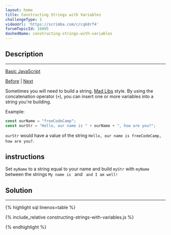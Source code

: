 ```yaml
---
layout: home
title: Constructing Strings with Variables
challengeType: 1
videoUrl: 'https://scrimba.com/c/cqk8rf4'
forumTopicId: 16805
dashedName: constructing-strings-with-variables
---
```


<div class="row">
<div class="columnStmt" markdown="1">

## Description
------

[Basic JavaScript](../basic-javascript/README.html) 

[Before](./concatenating-strings-with-the-plus-equals-operator.md)  | [Next](./appending-variables-to-strings.md) 

Sometimes you will need to build a string, [Mad Libs](https://en.wikipedia.org/wiki/Mad_Libs) style. By using the concatenation operator (`+`), you can insert one or more variables into a string you're building.

Example:

```js
const ourName = "freeCodeCamp";
const ourStr = "Hello, our name is " + ourName + ", how are you?";
```

`ourStr` would have a value of the string `Hello, our name is freeCodeCamp, how are you?`.

##  instructions 

Set `myName` to a string equal to your name and build `myStr` with `myName` between the strings `My name is ` and ` and I am well!`


</div>
<div class="columnSol" markdown="1">

## Solution
------

{% highlight sql linenos=table %}

{% include_relative constructing-strings-with-variables.js %}

{% endhighlight %}

</div>
</div>

